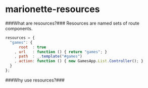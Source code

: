 marionette-resources
====================

###What are resources?###
Resources are named sets of route components.

```js
resources = {
  "games": {
      root  : true
    , url   : function () { return "games"; }
    , path  : _.template("#games")
    , action: function () { new GamesApp.List.Controller(); }
  }
};
```

###Why use resources?###


